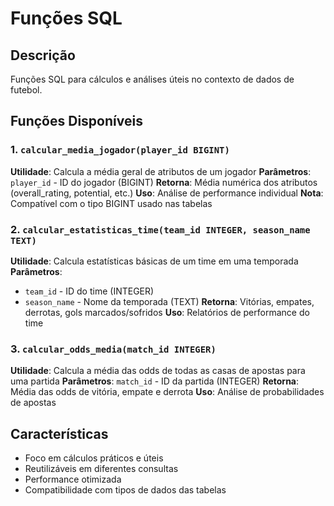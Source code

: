# Funções SQL

## Descrição
Funções SQL para cálculos e análises úteis no contexto de dados de futebol.

## Funções Disponíveis

### 1. `calcular_media_jogador(player_id BIGINT)`
**Utilidade**: Calcula a média geral de atributos de um jogador
**Parâmetros**: `player_id` - ID do jogador (BIGINT)
**Retorna**: Média numérica dos atributos (overall_rating, potential, etc.)
**Uso**: Análise de performance individual
**Nota**: Compatível com o tipo BIGINT usado nas tabelas

### 2. `calcular_estatisticas_time(team_id INTEGER, season_name TEXT)`
**Utilidade**: Calcula estatísticas básicas de um time em uma temporada
**Parâmetros**: 
- `team_id` - ID do time (INTEGER)
- `season_name` - Nome da temporada (TEXT)
**Retorna**: Vitórias, empates, derrotas, gols marcados/sofridos
**Uso**: Relatórios de performance do time

### 3. `calcular_odds_media(match_id INTEGER)`
**Utilidade**: Calcula a média das odds de todas as casas de apostas para uma partida
**Parâmetros**: `match_id` - ID da partida (INTEGER)
**Retorna**: Média das odds de vitória, empate e derrota
**Uso**: Análise de probabilidades de apostas

## Características
- Foco em cálculos práticos e úteis
- Reutilizáveis em diferentes consultas
- Performance otimizada
- Compatibilidade com tipos de dados das tabelas 